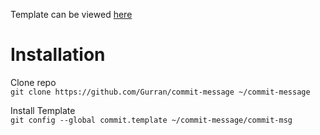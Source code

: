 Template can be viewed [here](commit-msg?ts=4)

# Installation 

Clone repo<br>
`git clone https://github.com/Gurran/commit-message ~/commit-message`

Install Template<br>
`git config --global commit.template ~/commit-message/commit-msg`
